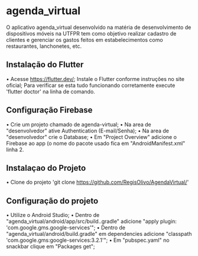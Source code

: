 # agenda_virtual

O aplicativo agenda_virtual desenvolvido na matéria de desenvolvimento de dispositivos móveis na UTFPR tem como objetivo realizar cadastro de clientes e gerenciar os gastos feitos em estabelecimentos como restaurantes, lanchonetes, etc.

## Instalação do Flutter

• Acesse https://flutter.dev/; Instale o Flutter conforme instruções no site oficial; Para verificar se esta tudo funcionando corretamente execute 'flutter doctor' na linha de comando.

## Configuração Firebase

• Crie um projeto chamado de agenda-virtual; 
• Na area de "desenvolvedor" ative Authentication (E-mail/Senha); 
• Na area de "desenvolvedor" crie o Database; 
• Em "Project Overview" adicione o Firebase ao app (o nome do pacote usado fica em "AndroidManifest.xml" linha 2.

## Instalaçao do Projeto

• Clone do projeto 'git clone https://github.com/RegisOlivo/AgendaVirtual/'

## Configuração do projeto

• Utilize o Android Studio; 
• Dentro de "agenda_virtual/android/app/src/build..gradle" adicione "apply plugin: 'com.google.gms.google-services'"; 
• Dentro de "agenda_virtual/android/build.gradle" em dependencies adicione "classpath 'com.google.gms:google-services:3.2.1'"; 
• Em "pubspec.yaml" no snackbar clique em "Packages get";
